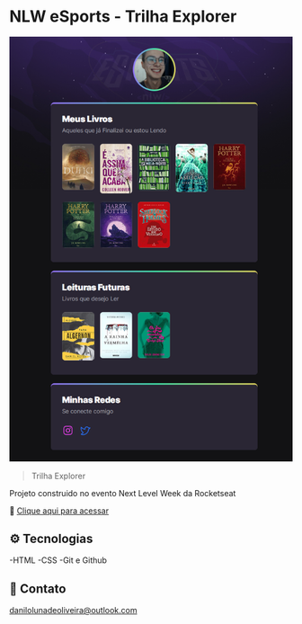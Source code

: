# NLW eSports - Trilha Explorer

![preview](./.github/preview.png.png)

> Trilha Explorer

Projeto construido no evento Next Level Week da Rocketseat

🔗 [Clique aqui para acessar](https://danilolunaa.github.io/Book/)


## ⚙️ Tecnologias

-HTML
-CSS
-Git e Github


## 💜 Contato 

danilolunadeoliveira@outlook.com